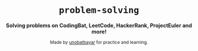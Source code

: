 <div align="center">
  <h1><code>problem-solving</code></h1>

  <strong>Solving problems on CodingBat, LeetCode, HackerRank, ProjectEuler and more!</strong>
  
  <sub> Made by <a href="https://www.twitter.com/unobatbayar">unobatbayar</a> for practice and learning. </sub>
</div>
